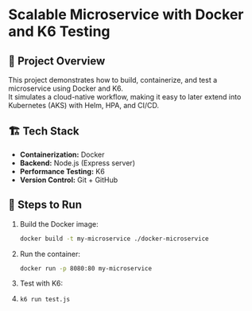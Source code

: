 # Scalable Microservice with Docker and K6 Testing

## 📌 Project Overview
This project demonstrates how to build, containerize, and test a microservice using Docker and K6.  
It simulates a cloud-native workflow, making it easy to later extend into Kubernetes (AKS) with Helm, HPA, and CI/CD.

## 🏗️ Tech Stack
- **Containerization:** Docker  
- **Backend:** Node.js (Express server)  
- **Performance Testing:** K6  
- **Version Control:** Git + GitHub  

## 🚀 Steps to Run
1. Build the Docker image:
   ```sh
   docker build -t my-microservice ./docker-microservice
2. Run the container:
   ```sh
   docker run -p 8080:80 my-microservice
3. Test with K6:
4. ```sh
   k6 run test.js

